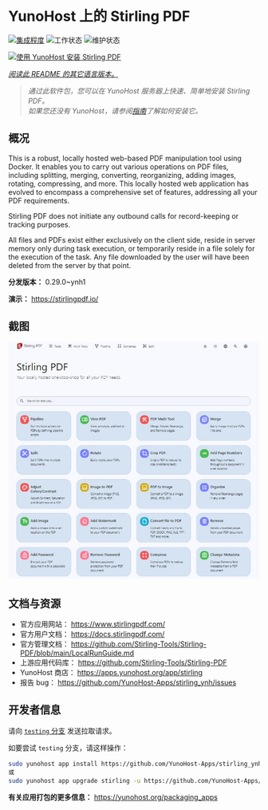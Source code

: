 <!--
注意：此 README 由 <https://github.com/YunoHost/apps/tree/master/tools/readme_generator> 自动生成
请勿手动编辑。
-->

# YunoHost 上的 Stirling PDF

[![集成程度](https://dash.yunohost.org/integration/stirling.svg)](https://ci-apps.yunohost.org/ci/apps/stirling/) ![工作状态](https://ci-apps.yunohost.org/ci/badges/stirling.status.svg) ![维护状态](https://ci-apps.yunohost.org/ci/badges/stirling.maintain.svg)

[![使用 YunoHost 安装 Stirling PDF](https://install-app.yunohost.org/install-with-yunohost.svg)](https://install-app.yunohost.org/?app=stirling)

*[阅读此 README 的其它语言版本。](./ALL_README.md)*

> *通过此软件包，您可以在 YunoHost 服务器上快速、简单地安装 Stirling PDF。*  
> *如果您还没有 YunoHost，请参阅[指南](https://yunohost.org/install)了解如何安装它。*

## 概况

This is a robust, locally hosted web-based PDF manipulation tool using Docker. It enables you to carry out various operations on PDF files, including splitting, merging, converting, reorganizing, adding images, rotating, compressing, and more. This locally hosted web application has evolved to encompass a comprehensive set of features, addressing all your PDF requirements.

Stirling PDF does not initiate any outbound calls for record-keeping or tracking purposes.

All files and PDFs exist either exclusively on the client side, reside in server memory only during task execution, or temporarily reside in a file solely for the execution of the task. Any file downloaded by the user will have been deleted from the server by that point.

**分发版本：** 0.29.0~ynh1

**演示：** <https://stirlingpdf.io/>

## 截图

![Stirling PDF 的截图](./doc/screenshots/screenshot.jpg)

## 文档与资源

- 官方应用网站： <https://www.stirlingpdf.com/>
- 官方用户文档： <https://docs.stirlingpdf.com/>
- 官方管理文档： <https://github.com/Stirling-Tools/Stirling-PDF/blob/main/LocalRunGuide.md>
- 上游应用代码库： <https://github.com/Stirling-Tools/Stirling-PDF>
- YunoHost 商店： <https://apps.yunohost.org/app/stirling>
- 报告 bug： <https://github.com/YunoHost-Apps/stirling_ynh/issues>

## 开发者信息

请向 [`testing` 分支](https://github.com/YunoHost-Apps/stirling_ynh/tree/testing) 发送拉取请求。

如要尝试 `testing` 分支，请这样操作：

```bash
sudo yunohost app install https://github.com/YunoHost-Apps/stirling_ynh/tree/testing --debug
或
sudo yunohost app upgrade stirling -u https://github.com/YunoHost-Apps/stirling_ynh/tree/testing --debug
```

**有关应用打包的更多信息：** <https://yunohost.org/packaging_apps>
